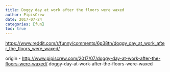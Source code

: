 ```yaml
---
title: Doggy day at work after the floors were waxed
author: PipisCrew
date: 2017-07-24
categories: [fun]
toc: true
---
```


https://www.reddit.com/r/funny/comments/6p38tn/doggy_day_at_work_after_the_floors_were_waxed/

origin - http://www.pipiscrew.com/2017/07/doggy-day-at-work-after-the-floors-were-waxed/ doggy-day-at-work-after-the-floors-were-waxed